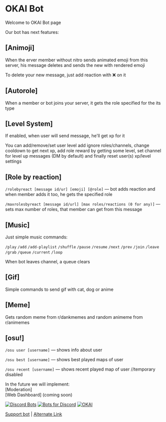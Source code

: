 # OKAI Bot

Welcome to OKAI Bot page

Our bot has next features:

## [Animoji]

When the erver member without nitro sends animated emoji from this server, his message deletes and sends the new with rendered emoji

To delete your new message, just add reaction with ❌ on it

## [Autorole]

When a member or bot joins your server, it gets the role specified for the its type

## [Level System]

If enabled, when user will send message, he'll get xp for it

You can add/remove/set user level add ignore roles/channels, change cooldown to get next xp, add role reward by getting some level, set channel for level up messages (DM by default) and finally reset user(s) xp/level settings

## [Role by reaction]

`/rolebyreact [message id/ur] [emoji] [@role]` — bot adds reaction and when member adds it too, he gets the specified role

`/maxrolesbyreact [message id/url] [max roles/reactions (0 for any)]` — sets max number of roles, that member can get from this message

## [Music]

Just simple music commands:

`/play` `/add` `/add-playlist` `/shuffle` `/pause` `/resume` `/next` `/prev` `/join` `/leave` `/grab` `/queue` `/current` `/loop`

When bot leaves channel, a queue clears

## [Gif]

Simple commands to send gif with cat, dog or anime

## [Meme]

Gets random meme from r/dankmemes and random animeme from r/animemes

## [osu!]

`/osu user [username]` — shows info about user

`/osu best [username]` — shows best played maps of user

`/osu recent [username]` — shows recent played map of user //temporary disabled

In the future we will implement:  
[Moderation]  
[Web Dashboard] (coming soon)

[![Discord Bots](https://top.gg/api/widget/666151106958852116.svg)](https://top.gg/bot/666151106958852116)
[![Bots for Discord](https://botsfordiscord.com/api/bot/666151106958852116/widget)](https://botsfordiscord.com/bots/666151106958852116)
[![OKAI](https://bots.ondiscord.xyz/bots/666151106958852116/embed?theme=dark&showGuilds=true)](https://bots.ondiscord.xyz/bots/666151106958852116)

[Support bot](https://www.donationalerts.com/r/okai) | [Alternate Link](https://www.donationalerts.com/c/okai)
